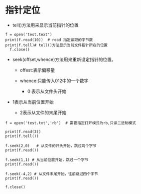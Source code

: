 # 指针定位

- tell()方法用来显示当前指针的位置 

```
f = open('test.text')
print(f.read(10))  # read 指定读取的字节数
print(f.tell)# tell()方法显示当前文件指针所在的位置
  f.close()
```

- seek(offset,whence)方法用来重新设定指针的位置。

  - offest:表示偏移量

  - whence:只能传入012中的一个数字

    - 0 表示从文件头开始
- 1表示从当前位置开始
    - 2表示从文件的末尾开始

```
f = open('test.txt','rb')  # 需要指定打开模式为rb,只读二进制模式

print(f.read(3))
print(f.tell())

f.seek(2,0)   # 从文件的开头开始，跳过两个字节
print(f.read())

f.seek(1,1) # 从当前位置开始，跳过一个字节
print(f.read())

f.seek(-4,2) # 从文件末尾开始，往前跳过四个字节
print(f.read())

f.close()


```


